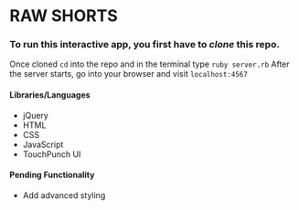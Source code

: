 # RAW SHORTS

### To run this interactive app, you first have to _clone_ this repo.
Once cloned ```cd``` into the repo and in the terminal type ```ruby server.rb```
After the server starts, go into your browser and visit ```localhost:4567```

#### Libraries/Languages
- jQuery
- HTML
- CSS
- JavaScript
- TouchPunch UI

#### Pending Functionality
- Add advanced styling
